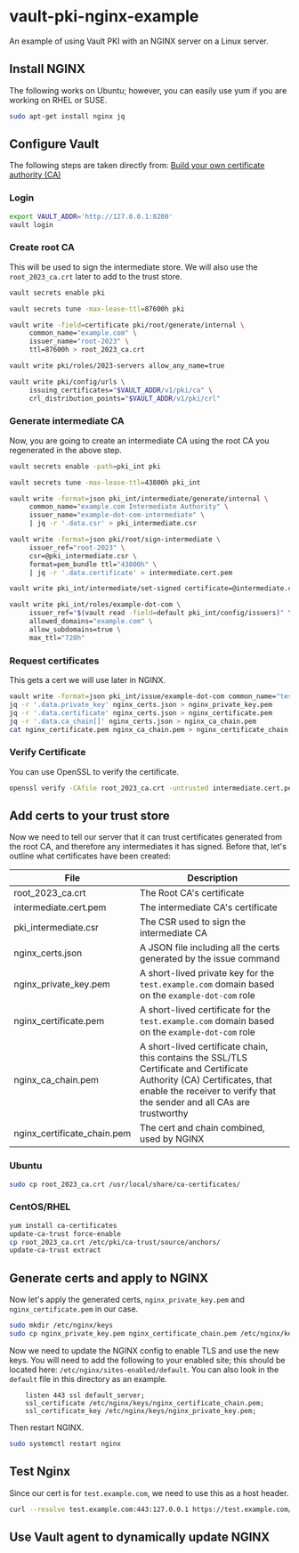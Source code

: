 # vault-pki-nginx-example
An example of using Vault PKI with an NGINX server on a Linux server.

## Install NGINX
The following works on Ubuntu; however, you can easily use yum if you are working on RHEL or SUSE.

```bash
sudo apt-get install nginx jq
```

## Configure Vault
The following steps are taken directly from: [Build your own certificate authority (CA)](https://developer.hashicorp.com/vault/tutorials/secrets-management/pki-engine)

### Login
```bash
export VAULT_ADDR='http://127.0.0.1:8200'
vault login
```

### Create root CA
This will be used to sign the intermediate store. We will also use the `root_2023_ca.crt` later to add to the trust store.

```bash
vault secrets enable pki

vault secrets tune -max-lease-ttl=87600h pki

vault write -field=certificate pki/root/generate/internal \
     common_name="example.com" \
     issuer_name="root-2023" \
     ttl=87600h > root_2023_ca.crt

vault write pki/roles/2023-servers allow_any_name=true

vault write pki/config/urls \
     issuing_certificates="$VAULT_ADDR/v1/pki/ca" \
     crl_distribution_points="$VAULT_ADDR/v1/pki/crl"
```

### Generate intermediate CA
Now, you are going to create an intermediate CA using the root CA you regenerated in the above step.

```bash
vault secrets enable -path=pki_int pki

vault secrets tune -max-lease-ttl=43800h pki_int

vault write -format=json pki_int/intermediate/generate/internal \
     common_name="example.com Intermediate Authority" \
     issuer_name="example-dot-com-intermediate" \
     | jq -r '.data.csr' > pki_intermediate.csr

vault write -format=json pki/root/sign-intermediate \
     issuer_ref="root-2023" \
     csr=@pki_intermediate.csr \
     format=pem_bundle ttl="43800h" \
     | jq -r '.data.certificate' > intermediate.cert.pem

vault write pki_int/intermediate/set-signed certificate=@intermediate.cert.pem

vault write pki_int/roles/example-dot-com \
     issuer_ref="$(vault read -field=default pki_int/config/issuers)" \
     allowed_domains="example.com" \
     allow_subdomains=true \
     max_ttl="720h"
```

### Request certificates
This gets a cert we will use later in NGINX.

```bash
vault write -format=json pki_int/issue/example-dot-com common_name="test.example.com" ttl="24h" > nginx_certs.json
jq -r '.data.private_key' nginx_certs.json > nginx_private_key.pem
jq -r '.data.certificate' nginx_certs.json > nginx_certificate.pem
jq -r '.data.ca_chain[]' nginx_certs.json > nginx_ca_chain.pem
cat nginx_certificate.pem nginx_ca_chain.pem > nginx_certificate_chain.pem
```

### Verify Certificate
You can use OpenSSL to verify the certificate.

```bash
openssl verify -CAfile root_2023_ca.crt -untrusted intermediate.cert.pem nginx_certificate.pem
```

## Add certs to your trust store
Now we need to tell our server that it can trust certificates generated from the root CA, and therefore any intermediates it has signed. Before that, let's outline what certificates have been created:

| File                    | Description                                                                                        |
| ----------------------- | -------------------------------------------------------------------------------------------------- |
| root_2023_ca.crt        | The Root CA's certificate                                                                          |
| intermediate.cert.pem   | The intermediate CA's certificate                                                                    |
| pki_intermediate.csr    | The CSR used to sign the intermediate CA                                                            |
| nginx_certs.json        | A JSON file including all the certs generated by the issue command                                  |
| nginx_private_key.pem   | A short-lived private key for the `test.example.com` domain based on the `example-dot-com` role   |
| nginx_certificate.pem    | A short-lived certificate for the `test.example.com` domain based on the `example-dot-com` role   |
| nginx_ca_chain.pem      | A short-lived certificate chain, this contains the SSL/TLS Certificate and Certificate Authority (CA) Certificates, that enable the receiver to verify that the sender and all CAs are trustworthy |
| nginx_certificate_chain.pem | The cert and chain combined, used by NGINX                                                      |

### Ubuntu
```bash
sudo cp root_2023_ca.crt /usr/local/share/ca-certificates/
```

### CentOS/RHEL
```bash
yum install ca-certificates
update-ca-trust force-enable
cp root_2023_ca.crt /etc/pki/ca-trust/source/anchors/
update-ca-trust extract
```

## Generate certs and apply to NGINX
Now let's apply the generated certs, `nginx_private_key.pem` and `nginx_certificate.pem` in our case.

```bash
sudo mkdir /etc/nginx/keys
sudo cp nginx_private_key.pem nginx_certificate_chain.pem /etc/nginx/keys/
```

Now we need to update the NGINX config to enable TLS and use the new keys. You will need to add the following to your enabled site; this should be located here: `/etc/nginx/sites-enabled/default`. You can also look in the `default` file in this directory as an example.

```nginx
    listen 443 ssl default_server;
    ssl_certificate /etc/nginx/keys/nginx_certificate_chain.pem;
    ssl_certificate_key /etc/nginx/keys/nginx_private_key.pem;
```

Then restart NGINX.

```bash
sudo systemctl restart nginx
```

## Test Nginx
Since our cert is for `test.example.com`, we need to use this as a host header.

```bash
curl --resolve test.example.com:443:127.0.0.1 https://test.example.com/
```

## Use Vault agent to dynamically update NGINX
